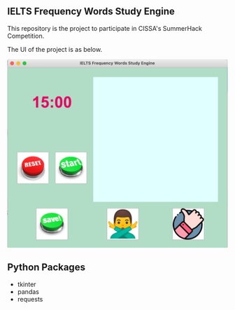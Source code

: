 ## IELTS Frequency Words Study Engine
This repository is the project to participate in CISSA's SummerHack Competition.<br>

The UI of the project is as below.<br>

<img src="/images/UI.png" width="600">

## Python Packages
- tkinter <br>
- pandas <br>
- requests <br>
